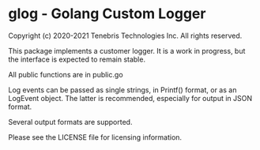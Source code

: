 # glog - Golang Custom Logger

Copyright (c) 2020-2021 Tenebris Technologies Inc. All rights reserved.

This package implements a customer logger. It is a work in progress, but the interface is expected to remain stable.

All public functions are in public.go

Log events can be passed as single strings, in Printf() format, or as an LogEvent object. The latter is recommended,
especially for output in JSON format.

Several output formats are supported.

Please see the LICENSE file for licensing information.
